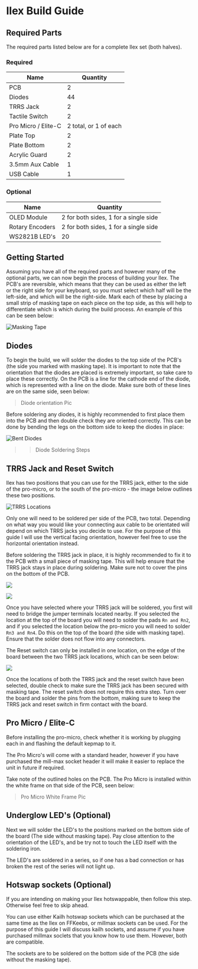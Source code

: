 # Ilex Build Guide


## Required Parts

The required parts listed below are for a complete Ilex set (both halves). 

### Required

| Name            | Quantity     |
|-----------------|--------------|
| PCB             | 2            |
| Diodes          | 44           |
| TRRS Jack       | 2            |
| Tactile Switch  | 2            |
| Pro Micro  / Elite-C     | 2 total, or 1 of each          |
| Plate Top       | 2            |
| Plate Bottom    | 2            |
| Acrylic Guard   | 2            |
| 3.5mm Aux Cable | 1            |
| USB Cable       | 1            |

### Optional

| Name            | Quantity     |
|-----------------|--------------|
| OLED Module     | 2 for both sides, 1 for a single side           |
| Rotary Encoders | 2 for both sides, 1 for a single side           |
| WS2821B LED's   | 20           | 

## Getting Started

Assuming you have all of the required parts and however many of the optional parts, we can now begin the process of building your Ilex. The PCB's are reversible, which means that they can be used as either the left or the right side for your keyboard, so you must select which half will be the left-side, and which will be the right-side. Mark each of these by placing a small strip of masking tape on each piece on the top side, as this will help to differentiate which is which during the build process. An example of this can be seen below:

![Masking Tape](images/ilex_1.jpg)

## Diodes

To begin the build, we will solder the diodes to the top side of the PCB's (the side you marked with masking tape). It is important to note that the orientation that the diodes are placed is extremely important, so take care to place these correctly. On the PCB is a line for the cathode end of the diode, which is represented with a line on the diode. Make sure both of these lines are on the same side, seen below:

> Diode orientation Pic

Before soldering any diodes, it is highly recommended to first place them into the PCB and then double check they are oriented correctly. This can be done by bending the legs on the bottom side to keep the diodes in place:

![Bent Diodes](images/ilex_3.jpg)

>> Diode Soldering Steps

## TRRS Jack and Reset Switch

Ilex has two positions that you can use for the TRRS jack, either to the side of the pro-micro, or to the south of the pro-micro - the image below outlines these two positions. 

![TRRS Locations](images/ilex_trrs_locations.jpg)

Only one will need to be soldered per side of the PCB, two total. Depending on what way you would like your connecting aux cable to be orientated will depend on which TRRS jacks you decide to use. For the purpose of this guide I will use the vertical facing orientation, however feel free to use the horizontal orientation instead.

Before soldering the TRRS jack in place, it is highly recommended to fix it to the PCB with a small piece of masking tape. This will help ensure that the TRRS jack stays in place during soldering. Make sure not to cover the pins on the bottom of the PCB.

![](images/ilex_trrs_1.jpg)

![](images/ilex_trrs_2.jpg)

Once you have selected where your TRRS jack will be soldered, you first will need to bridge the jumper terminals located nearby. If you selected the location at the top of the board you will need to solder the pads `Rn and Rn2`, and if you selected the location below the pro-micro you will need to solder `Rn3 and Rn4`. Do this on the top of the board (the side with masking tape). Ensure that the solder does not flow into any connectors. 

The Reset switch can only be installed in one location, on the edge of the board between the two TRRS jack locations, which can be seen below:

![](images/ilex_reset.jpg)

Once the locations of both the TRRS jack and the reset switch have been selected, double check to make sure the TRRS jack has been secured with masking tape. The reset switch does not require this extra step. Turn over the board and solder the pins from the bottom, making sure to keep the TRRS jack and reset switch in firm contact with the board.

## Pro Micro / Elite-C

Before installing the pro-micro, check whether it is working by plugging each in and flashing the default kepmap to it. 

The Pro Micro's will come with a standard header, however if you have purchased the mill-max socket header it will make it easier to replace the unit in future if required. 

Take note of the outlined holes on the PCB. The Pro Micro is installed within the white frame on that side of the PCB, seen below:

> Pro Micro White Frame Pic





## Underglow LED's (Optional)

Next we will solder the LED's to the positions marked on the bottom side of the board (The side without masking tape). Pay close attention to the orientation of the LED's, and be try not to touch the LED itself with the soldering iron. 

The LED's are soldered in a series, so if one has a bad connection or has broken the rest of the series will not light up. 


## Hotswap sockets (Optional)

If you are intending on making your Ilex hotswappable, then follow this step. Otherwise feel free to skip ahead.

You can use either Kailh hotswap sockets which can be purchased at the same time as the Ilex on FFKeebs, or millmax sockets can be used. For the purpose of this guide I will discuss kailh sockets, and assume if you have purchased millmax soclets that you know how to use them. However, both are compatible.

The sockets are to be soldered on the bottom side of the PCB (the side without the masking tape). 



